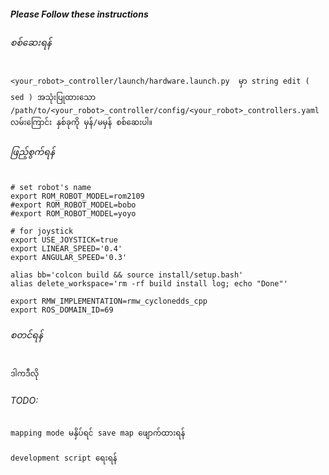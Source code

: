 ##### Please Follow these instructions

###### စစ်ဆေးရန်
```
<your_robot>_controller/launch/hardware.launch.py  မှာ string edit ( sed ) အသုံးပြုထားသော
/path/to/<your_robot>_controller/config/<your_robot>_controllers.yaml 
လမ်းကြောင်း နှစ်ခုကို မှန်/မမှန် စစ်ဆေးပါ။
```

###### ဖြည့်စွက်ရန်
```
# set robot's name
export ROM_ROBOT_MODEL=rom2109
#export ROM_ROBOT_MODEL=bobo
#export ROM_ROBOT_MODEL=yoyo

# for joystick
export USE_JOYSTICK=true
export LINEAR_SPEED='0.4'
export ANGULAR_SPEED='0.3'

alias bb='colcon build && source install/setup.bash'
alias delete_workspace='rm -rf build install log; echo "Done"'

export RMW_IMPLEMENTATION=rmw_cyclonedds_cpp
export ROS_DOMAIN_ID=69
```

###### စတင်ရန်
```
ဒါကဒီလို
```

###### TODO:

```
mapping mode မနှိပ်ရင် save map ဖျောက်ထားရန်
```
```
development script ရေးရန်
```